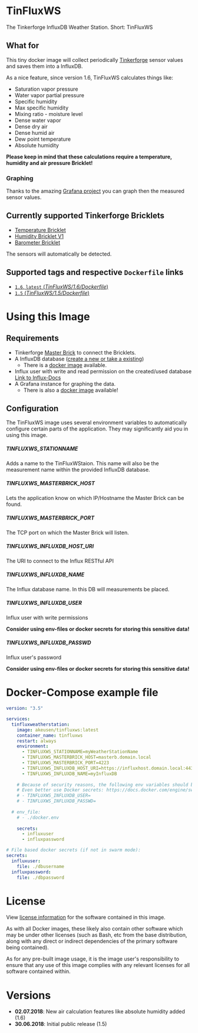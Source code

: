 # TinFluxWS
The Tinkerforge InfluxDB Weather Station. Short: TinFluxWS

## What for
This tiny docker image will collect periodically [Tinkerforge](https://www.tinkerforge.com/) sensor values and saves them into a InfluxDB.

As a nice feature, since version 1.6, TinFluxWS calculates things like:
* Saturation vapor pressure
* Water vapor partial pressure
* Specific humidity
* Max specific humidity
* Mixing ratio - moisture level
* Dense water vapor
* Dense dry air
* Dense humid air
* Dew point temperature
* Absolute humidity

__Please keep in mind that these calculations require a temperature, humidity and air pressure Bricklet!__ 

### Graphing

Thanks to the amazing [Grafana project](https://grafana.com/) you can graph then the measured sensor values.

## Currently supported Tinkerforge Bricklets
* [Temperature Bricklet](https://www.tinkerforge.com/en/doc/Hardware/Bricklets/Temperature.html)
* [Humidity Bricklet V1](https://www.tinkerforge.com/en/doc/Hardware/Bricklets/Humidity.html)
* [Barometer Bricklet](https://www.tinkerforge.com/en/doc/Hardware/Bricklets/Barometer.html)

The sensors will automatically be detected.


## Supported tags and respective ```Dockerfile``` links

-	[`1.6`, `latest` (*TinFluxWS/1.6/Dockerfile*)](https://github.com/akeusen/tinfluxws/blob/1.6/Dockerfile)
-	[`1.5` (*TinFluxWS/1.5/Dockerfile*)](https://github.com/akeusen/tinfluxws/blob/1.5/Dockerfile)



# Using this Image

## Requirements
* Tinkerforge [Master Brick](https://www.tinkerforge.com/en/doc/Hardware/Bricks/Master_Brick.html) to connect the Bricklets.
* A InfluxDB database ([create a new or take a existing](https://docs.influxdata.com/influxdb/v1.5/query_language/database_management/#create-database)) 
  * There is a [docker image](https://hub.docker.com/_/influxdb/) available.
* Influx user with write and read permission on the created/used database [Link to Influx-Docs](https://docs.influxdata.com/influxdb/v1.5/query_language/authentication_and_authorization/#user-management-commands)
* A Grafana instance for graphing the data. 
  * There is also a [docker image](https://hub.docker.com/r/grafana/grafana/) available!

## Configuration
The TinFluxWS image uses several environment variables to automatically configure certain parts of the application. They may significantly aid you in using this image.

##### TINFLUXWS_STATIONNAME

Adds a name to the TinFluxWStaion. This name will also be the measurement name within the provided InfluxDB database. 

##### TINFLUXWS_MASTERBRICK_HOST

Lets the application know on which IP/Hostname the Master Brick can be found.  

##### TINFLUXWS_MASTERBRICK_PORT

The TCP port on which the Master Brick will listen. 

##### TINFLUXWS_INFLUXDB_HOST_URI

The URI to connect to the Influx RESTful API

##### TINFLUXWS_INFLUXDB_NAME

The Influx database name. In this DB will measurements be placed. 

##### TINFLUXWS_INFLUXDB_USER

Influx user with write permissions

__Consider using env-files or docker secrets for storing this sensitive data!__ 

##### TINFLUXWS_INFLUXDB_PASSWD

Influx user's password

__Consider using env-files or docker secrets for storing this sensitive data!__


# Docker-Compose example file

```YAML
version: "3.5"

services:
  tinfluxweatherstation:
    image: akeusen/tinfluxws:latest
    container_name: tinfluxws
    restart: always
    environment:
      - TINFLUXWS_STATIONNAME=myWeatherStationName
      - TINFLUXWS_MASTERBRICK_HOST=masterb.domain.local
      - TINFLUXWS_MASTERBRICK_PORT=4223
      - TINFLUXWS_INFLUXDB_HOST_URI=https://influxhost.domain.local:443
      - TINFLUXWS_INFLUXDB_NAME=myInfluxDB
      
    # Because of security reasons, the following env variables should be placed in a separate .env file.
    # Even better use Docker secrets: https://docs.docker.com/engine/swarm/secrets/
    # - TINFLUXWS_INFLUXDB_USER=
    # - TINFLUXWS_INFLUXDB_PASSWD=
    
  # env_file:
    # - ./docker.env
    
    secrets:
      - influxuser
      - influxpassword

# File based docker secrets (if not in swarm mode):
secrets:
  influxuser:
    file: ./dbusername
  influxpassword:
    file: ./dbpassword
```

# License

View [license information](https://github.com/akeusen/tinfluxws/blob/master/LICENSE) for the software contained in this image.

As with all Docker images, these likely also contain other software which may be under other licenses (such as Bash, etc from the base distribution, along with any direct or indirect dependencies of the primary software being contained).

As for any pre-built image usage, it is the image user's responsibility to ensure that any use of this image complies with any relevant licenses for all software contained within.


# Versions
* __02.07.2018__: New air calculation features like absolute humidity added (1.6)
* __30.06.2018__: Initial public release (1.5)

